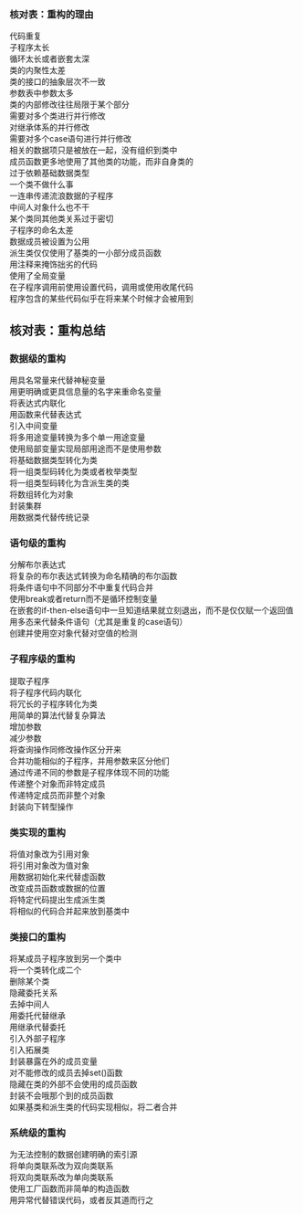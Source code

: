 ### 核对表：重构的理由

代码重复  
子程序太长  
循环太长或者嵌套太深  
类的内聚性太差  
类的接口的抽象层次不一致  
参数表中参数太多  
类的内部修改往往局限于某个部分  
需要对多个类进行并行修改  
对继承体系的并行修改  
需要对多个case语句进行并行修改  
相关的数据项只是被放在一起，没有组织到类中  
成员函数更多地使用了其他类的功能，而非自身类的  
过于依赖基础数据类型  
一个类不做什么事  
一连串传递流浪数据的子程序  
中间人对象什么也不干  
某个类同其他类关系过于密切  
子程序的命名太差  
数据成员被设置为公用  
派生类仅仅使用了基类的一小部分成员函数  
用注释来掩饰拙劣的代码  
使用了全局变量  
在子程序调用前使用设置代码，调用或使用收尾代码  
程序包含的某些代码似乎在将来某个时候才会被用到

## 核对表：重构总结

### 数据级的重构

用具名常量来代替神秘变量  
用更明确或更具信息量的名字来重命名变量  
将表达式内联化  
用函数来代替表达式  
引入中间变量  
将多用途变量转换为多个单一用途变量  
使用局部变量实现局部用途而不是使用参数  
将基础数据类型转化为类  
将一组类型码转化为类或者枚举类型  
将一组类型码转化为含派生类的类  
将数组转化为对象  
封装集群  
用数据类代替传统记录   

### 语句级的重构

分解布尔表达式  
将复杂的布尔表达式转换为命名精确的布尔函数  
将条件语句中不同部分不中重复代码合并  
使用break或者return而不是循环控制变量  
在嵌套的if-then-else语句中一旦知道结果就立刻退出，而不是仅仅赋一个返回值  
用多态来代替条件语句（尤其是重复的case语句）  
创建并使用空对象代替对空值的检测

### 子程序级的重构

提取子程序  
将子程序代码内联化  
将冗长的子程序转化为类  
用简单的算法代替复杂算法  
增加参数  
减少参数  
将查询操作同修改操作区分开来  
合并功能相似的子程序，并用参数来区分他们  
通过传递不同的参数是子程序体现不同的功能  
传递整个对象而非特定成员  
传递特定成员而非整个对象  
封装向下转型操作

### 类实现的重构

将值对象改为引用对象  
将引用对象改为值对象  
用数据初始化来代替虚函数  
改变成员函数或数据的位置  
将特定代码提出生成派生类  
将相似的代码合并起来放到基类中  

### 类接口的重构

将某成员子程序放到另一个类中  
将一个类转化成二个  
删除某个类  
隐藏委托关系  
去掉中间人  
用委托代替继承  
用继承代替委托  
引入外部子程序  
引入拓展类  
封装暴露在外的成员变量  
对不能修改的成员去掉set()函数  
隐藏在类的外部不会使用的成员函数  
封装不会哦那个到的成员函数  
如果基类和派生类的代码实现相似，将二者合并

### 系统级的重构

为无法控制的数据创建明确的索引源  
将单向类联系改为双向类联系  
将双向类联系改为单向类联系  
使用工厂函数而非简单的构造函数  
用异常代替错误代码，或者反其道而行之